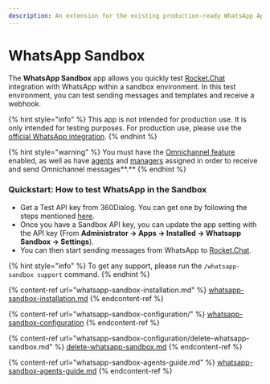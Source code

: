 ```yaml
---
description: An extension for the existing production-ready WhatsApp App.
---
```


# WhatsApp Sandbox

The **WhatsApp Sandbox** app allows you quickly test [Rocket.Chat](http://rocket.chat/) integration with WhatsApp within a sandbox environment. In this test environment, you can test sending messages and templates and receive a webhook. &#x20;

{% hint style="info" %}
This app is not intended for production use. It is only intended for testing purposes. For production use, please use the [official WhatsApp integration](https://docs.rocket.chat/guides/app-guides/omnichannel-apps/whatsapp).&#x20;
{% endhint %}

{% hint style="warning" %}
You must have the [Omnichannel feature](../../../administration/admin-panel/settings/omnichannel-admins-guide/) enabled, as well as have [agents](https://docs.rocket.chat/guides/omnichannel/agents) and [managers](https://docs.rocket.chat/guides/omnichannel/managers) assigned in order to receive and send Omnichannel messages**.**
{% endhint %}

### Quickstart:  How to test WhatsApp in the Sandbox <a href="#quickstart-set-up-a-log-analytics-workspace" id="quickstart-set-up-a-log-analytics-workspace"></a>

* Get a Test API key from 360Dialog. You can get one by following the steps mentioned [here](https://docs.360dialog.com/whatsapp-api/whatsapp-api/sandbox).
* Once you have a Sandbox API key, you can update the app setting with the API key (From **Administrator -> Apps -> Installed -> Whatsapp Sandbox -> Settings**).
* You can then start sending messages from WhatsApp to [Rocket.Chat](http://rocket.chat/).

{% hint style="info" %}
To get any support, please run the `/whatsapp-sandbox support` command.
{% endhint %}

{% content-ref url="whatsapp-sandbox-installation.md" %}
[whatsapp-sandbox-installation.md](whatsapp-sandbox-installation.md)
{% endcontent-ref %}

{% content-ref url="whatsapp-sandbox-configuration/" %}
[whatsapp-sandbox-configuration](whatsapp-sandbox-configuration/)
{% endcontent-ref %}

{% content-ref url="whatsapp-sandbox-configuration/delete-whatsapp-sandbox.md" %}
[delete-whatsapp-sandbox.md](whatsapp-sandbox-configuration/delete-whatsapp-sandbox.md)
{% endcontent-ref %}

{% content-ref url="whatsapp-sandbox-agents-guide.md" %}
[whatsapp-sandbox-agents-guide.md](whatsapp-sandbox-agents-guide.md)
{% endcontent-ref %}
